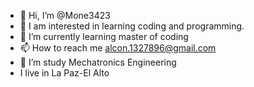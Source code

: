 - 👋 Hi, I’m @Mone3423
- 👀 I am interested in learning coding and programming.
- 🌱 I’m currently learning master of coding
- 📫 How to reach me alcon.1327896@gmail.com
- 🌱 I’m study Mechatronics Engineering
- I live in La Paz-El Alto
